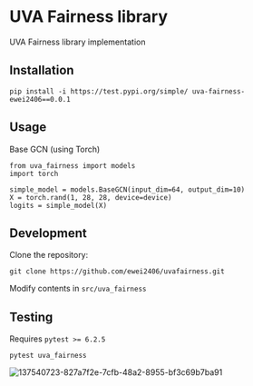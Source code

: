 # UVA Fairness library

UVA Fairness library implementation

## Installation
```
pip install -i https://test.pypi.org/simple/ uva-fairness-ewei2406==0.0.1
```

## Usage
Base GCN (using Torch)
```
from uva_fairness import models
import torch

simple_model = models.BaseGCN(input_dim=64, output_dim=10)
X = torch.rand(1, 28, 28, device=device)
logits = simple_model(X)
```

## Development
Clone the repository:
```
git clone https://github.com/ewei2406/uvafairness.git
```
Modify contents in ```src/uva_fairness```

## Testing
Requires ```pytest >= 6.2.5```
```
pytest uva_fairness
```

![137540723-827a7f2e-7cfb-48a2-8955-bf3c69b7ba91](https://user-images.githubusercontent.com/34495421/138992587-74391783-6643-4201-a0c3-8581e3ec55ce.png)

